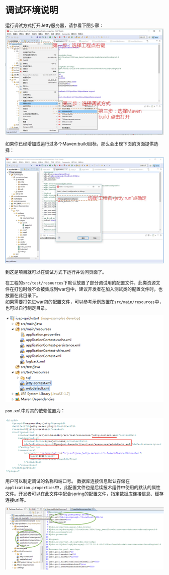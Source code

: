 ﻿
# 调试环境说明

运行调试方式打开Jetty服务器，请参看下图步骤：
![运行调试](../img/image109.jpg)

如果你已经增加或运行过多个Maven:build目标，那么会出现下面的页面提供选择：

![选择jetty运行](../img/image120.jpg)

到这是项目就可以在调试方式下运行并访问页面了。


在工程的`src/test/resources`下默认放置了部分调试用的配置文件，此类资源文件在打包时候不会被集成到war包中，建议开发者在加入测试类的配置文件时，也放置在此目录下。  
如果需要打包进war包的配置文件，可以参考示例放置在`src/main/resources`中，也可以自行制定目录。  


![](/img/image033.jpg)



`pom.xml`中对其的依赖位置为：


![](/img/image034.jpg)



用户可以制定调试的名称和端口号。
数据库连接信息默认存储在`application.properties`中，此配置文件也是后续技术组件中使用的默认的属性文件。开发者可以在此文件中配合spring的配置文件，指定数据库连接信息、缓存连接url等。


![](/img/image035.jpg)
  